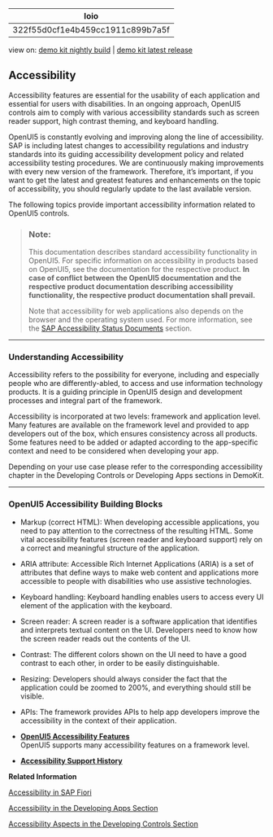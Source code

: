 <!-- loio322f55d0cf1e4b459cc1911c899b7a5f -->

| loio |
| -----|
| 322f55d0cf1e4b459cc1911c899b7a5f |

<div id="loio">

view on: [demo kit nightly build](https://openui5nightly.hana.ondemand.com/#/topic/322f55d0cf1e4b459cc1911c899b7a5f) | [demo kit latest release](https://openui5.hana.ondemand.com/#/topic/322f55d0cf1e4b459cc1911c899b7a5f)</div>

## Accessibility

Accessibility features are essential for the usability of each application and essential for users with disabilities. In an ongoing approach, OpenUI5 controls aim to comply with various accessibility standards such as screen reader support, high contrast theming, and keyboard handling.

OpenUI5 is constantly evolving and improving along the line of accessibility. SAP is including latest changes to accessibility regulations and industry standards into its guiding accessibility development policy and related accessibility testing procedures. We are continuously making improvements with every new version of the framework. Therefore, it’s important, if you want to get the latest and greatest features and enhancements on the topic of accessibility, you should regularly update to the last available version.

The following topics provide important accessibility information related to OpenUI5 controls.

> ### Note:  
> This documentation describes standard accessibility functionality in OpenUI5. For specific information on accessibility in products based on OpenUI5, see the documentation for the respective product. **In case of conflict between the OpenUI5 documentation and the respective product documentation describing accessibility functionality, the respective product documentation shall prevail.** 
> 
> Note that accessibility for web applications also depends on the browser and the operating system used. For more information, see the [SAP Accessibility Status Documents](https://www.sap.com/about/company/diversity/accessibility.html#product-information) section.

***

<a name="loio322f55d0cf1e4b459cc1911c899b7a5f__section_q4h_rvw_3sb"/>

### Understanding Accessibility

Accessibility refers to the possibility for everyone, including and especially people who are differently-abled, to access and use information technology products. It is a guiding principle in OpenUI5 design and development processes and integral part of the framework.

Accessibility is incorporated at two levels: framework and application level. Many features are available on the framework level and provided to app developers out of the box, which ensures consistency across all products. Some features need to be added or adapted according to the app-specific context and need to be considered when developing your app.

Depending on your use case please refer to the corresponding accessibility chapter in the Developing Controls or Developing Apps sections in DemoKit.

***

<a name="loio322f55d0cf1e4b459cc1911c899b7a5f__section_mfg_vvw_3sb"/>

### OpenUI5 Accessibility Building Blocks

-   Markup \(correct HTML\): When developing accessible applications, you need to pay attention to the correctness of the resulting HTML. Some vital accessibility features \(screen reader and keyboard support\) rely on a correct and meaningful structure of the application.

-   ARIA attribute: Accessible Rich Internet Applications \(ARIA\) is a set of attributes that define ways to make web content and applications more accessible to people with disabilities who use assistive technologies.
-   Keyboard handling: Keyboard handling enables users to access every UI element of the application with the keyboard.
-   Screen reader: A screen reader is a software application that identifies and interprets textual content on the UI. Developers need to know how the screen reader reads out the contents of the UI.
-   Contrast: The different colors shown on the UI need to have a good contrast to each other, in order to be easily distinguishable.
-   Resizing: Developers should always consider the fact that the application could be zoomed to 200%, and everything should still be visible.
-   APIs: The framework provides APIs to help app developers improve the accessibility in the context of their application.

-   **[OpenUI5 Accessibility Features](OpenUI5_Accessibility_Features_7048ca9.md "OpenUI5 supports many
		accessibility features on a framework level.")**  
OpenUI5 supports many accessibility features on a framework level.
-   **[Accessibility Support History](Accessibility_Support_History_accd68a.md "")**  


**Related Information**  


[Accessibility in SAP Fiori](https://ux.wdf.sap.corp/fiori-design-web/accessibility-in-sap-fiori/ "Accessibility in SAP Fiori")

[Accessibility in the Developing Apps Section](Accessibility_03b914b.md "Accessibility in the Developing Apps Section")

[Accessibility Aspects in the Developing Controls Section](Accessibility_Aspects_694b356.md "Accessibility Aspects in the Developing Controls Section")

